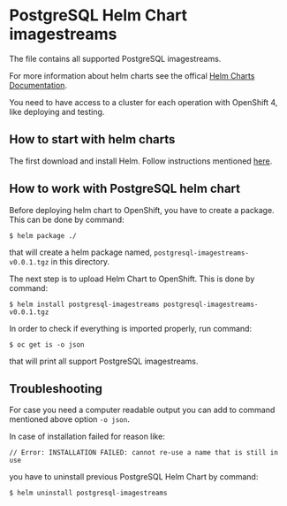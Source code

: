 # PostgreSQL Helm Chart imagestreams

The file contains all supported PostgreSQL imagestreams.

For more information about helm charts see the offical [Helm Charts Documentation](https://helm.sh/).

You need to have access to a cluster for each operation with OpenShift 4, like deploying and testing.

## How to start with helm charts

The first download and install Helm. Follow instructions mentioned [here](https://helm.sh/docs/intro/install/).

## How to work with PostgreSQL helm chart

Before deploying helm chart to OpenShift, you have to create a package.
This can be done by command:

```commandline
$ helm package ./
```

that will create a helm package named, `postgresql-imagestreams-v0.0.1.tgz` in this directory.

The next step is to upload Helm Chart to OpenShift. This is done by command:

```commandline
$ helm install postgresql-imagestreams postgresql-imagestreams-v0.0.1.tgz
```

In order to check if everything is imported properly, run command:
```commandline
$ oc get is -o json
```
that will print all support PostgreSQL imagestreams.


## Troubleshooting
For case you need a computer readable output you can add to command mentioned above option `-o json`.

In case of installation failed for reason like:
```commandline
// Error: INSTALLATION FAILED: cannot re-use a name that is still in use
```
you have to uninstall previous PostgreSQL Helm Chart by command:

```commandline
$ helm uninstall postgresql-imagestreams
```


